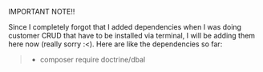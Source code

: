 IMPORTANT NOTE!!

Since I completely forgot that I added dependencies when I was doing customer CRUD that have to be installed via terminal, I will be adding them here now (really sorry :<). 
Here are like the dependencies so far:
> - composer require doctrine/dbal
